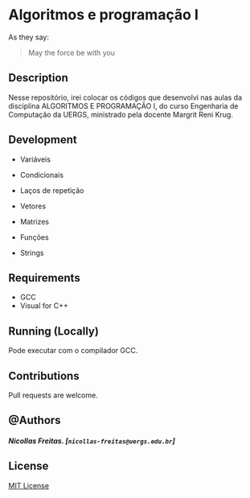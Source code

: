 # Algoritmos e programação I

As they say:

> May the force be with you

## Description

Nesse repositório, irei colocar os códigos que desenvolvi nas aulas da disciplina ALGORITMOS E PROGRAMAÇÃO I, do curso Engenharia de Computação da UERGS, ministrado pela docente Margrit Reni Krug.

## Development

- Variáveis

- Condicionais

- Laços de repetição

- Vetores

- Matrizes

- Funções

- Strings

## Requirements

- GCC
- Visual for C++

## Running (Locally)

Pode executar com o compilador GCC.

## Contributions

Pull requests are welcome.

## @Authors

##### Nicollas Freitas. [`nicollas-freitas@uergs.edu.br`]

## License

[MIT License](https://choosealicense.com/licenses/mit/)
